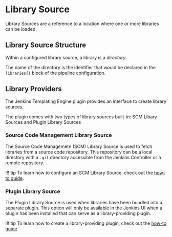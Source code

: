 # Library Source

Library Sources are a reference to a location where one or more libraries can be loaded.

## Library Source Structure

Within a configured library source, a library is a *directory*.

The name of the directory is the identifier that would be declared in the `libraries{}` block of the pipeline configuration.

## Library Providers

The Jenkins Templating Engine plugin provides an interface to create library sources.

The plugin comes with two types of library sources built-in: SCM Libary Sources and Plugin Library Sources

### Source Code Management Library Source

The Source Code Managemetn (SCM) Library Source is used to fetch libraries from a source code repository.
This repository can be a local directory with a `.git` directory accessible from the Jenkins Controller or a remote repository.

!!! tip
    To learn how to configure an SCM Library Source, check out the [how-to guide](../../how-to/scm-library-source.md).

### Plugin Library Source

The Plugin Library Source is used when libraries have been bundled into a separate plugin.
This option will only be available in the Jenkins UI when a plugin has been installed that can serve as a library-providing plugin.

!!! tip
    To learn how to create a library-providing plugin, check out the [how-to guide](../../how-to/library-providing-plugin.md)
